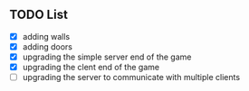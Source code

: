 TODO List
---------

- [x] adding walls
- [x] adding doors
- [x] upgrading the simple server end of the game
- [x] upgrading the clent end of the game
- [ ] upgrading the server to communicate with multiple clients
